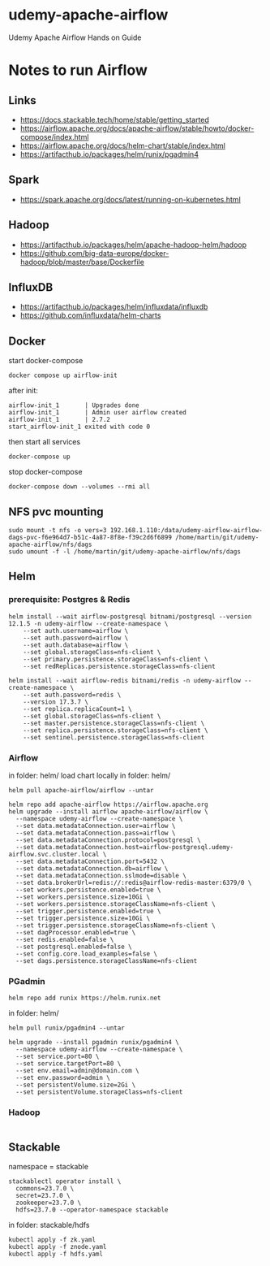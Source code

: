 # udemy-apache-airflow
Udemy Apache Airflow Hands on Guide

# Notes to run Airflow
## Links
- https://docs.stackable.tech/home/stable/getting_started
- https://airflow.apache.org/docs/apache-airflow/stable/howto/docker-compose/index.html
- https://airflow.apache.org/docs/helm-chart/stable/index.html
- https://artifacthub.io/packages/helm/runix/pgadmin4
## Spark
- https://spark.apache.org/docs/latest/running-on-kubernetes.html
## Hadoop
- https://artifacthub.io/packages/helm/apache-hadoop-helm/hadoop
- https://github.com/big-data-europe/docker-hadoop/blob/master/base/Dockerfile
## InfluxDB
- https://artifacthub.io/packages/helm/influxdata/influxdb
- https://github.com/influxdata/helm-charts

## Docker
start docker-compose
```shell
docker compose up airflow-init
```
after init:
```shell
airflow-init_1       | Upgrades done
airflow-init_1       | Admin user airflow created
airflow-init_1       | 2.7.2
start_airflow-init_1 exited with code 0
```
then start all services
```shell
docker-compose up
```
stop docker-compose
```shell
docker-compose down --volumes --rmi all
```

## NFS pvc mounting
```shell
sudo mount -t nfs -o vers=3 192.168.1.110:/data/udemy-airflow-airflow-dags-pvc-f6e964d7-b51c-4a87-8f8e-f39c2d6f6899 /home/martin/git/udemy-apache-airflow/nfs/dags
sudo umount -f -l /home/martin/git/udemy-apache-airflow/nfs/dags
```

## Helm
### prerequisite: Postgres & Redis
```shell
helm install --wait airflow-postgresql bitnami/postgresql --version 12.1.5 -n udemy-airflow --create-namespace \
    --set auth.username=airflow \
    --set auth.password=airflow \
    --set auth.database=airflow \
    --set global.storageClass=nfs-client \
    --set primary.persistence.storageClass=nfs-client \
    --set redReplicas.persistence.storageClass=nfs-client
```
```shell
helm install --wait airflow-redis bitnami/redis -n udemy-airflow --create-namespace \
    --set auth.password=redis \
    --version 17.3.7 \
    --set replica.replicaCount=1 \
    --set global.storageClass=nfs-client \
    --set master.persistence.storageClass=nfs-client \
    --set replica.persistence.storageClass=nfs-client \
    --set sentinel.persistence.storageClass=nfs-client
```
### Airflow
in folder: helm/
load chart locally in folder: helm/
```shell
helm pull apache-airflow/airflow --untar
```
```shell
helm repo add apache-airflow https://airflow.apache.org
helm upgrade --install airflow apache-airflow/airflow \
  --namespace udemy-airflow --create-namespace \
  --set data.metadataConnection.user=airflow \
  --set data.metadataConnection.pass=airflow \
  --set data.metadataConnection.protocol=postgresql \
  --set data.metadataConnection.host=airflow-postgresql.udemy-airflow.svc.cluster.local \
  --set data.metadataConnection.port=5432 \
  --set data.metadataConnection.db=airflow \
  --set data.metadataConnection.sslmode=disable \
  --set data.brokerUrl=redis://:redis@airflow-redis-master:6379/0 \
  --set workers.persistence.enabled=true \
  --set workers.persistence.size=10Gi \
  --set workers.persistence.storageClassName=nfs-client \
  --set trigger.persistence.enabled=true \
  --set trigger.persistence.size=10Gi \
  --set trigger.persistence.storageClassName=nfs-client \
  --set dagProcessor.enabled=true \
  --set redis.enabled=false \
  --set postgresql.enabled=false \
  --set config.core.load_examples=false \
  --set dags.persistence.storageClassName=nfs-client
```
### PGadmin
```shell
helm repo add runix https://helm.runix.net
```
in folder: helm/
```shell
helm pull runix/pgadmin4 --untar
```
```shell
helm upgrade --install pgadmin runix/pgadmin4 \
  --namespace udemy-airflow --create-namespace \
  --set service.port=80 \
  --set service.targetPort=80 \
  --set env.email=admin@domain.com \
  --set env.password=admin \
  --set persistentVolume.size=2Gi \
  --set persistentVolume.storageClass=nfs-client
```
### Hadoop
```shell

```

## Stackable
namespace = stackable
```shell
stackablectl operator install \
  commons=23.7.0 \
  secret=23.7.0 \
  zookeeper=23.7.0 \
  hdfs=23.7.0 --operator-namespace stackable
```
in folder: stackable/hdfs
```shell
kubectl apply -f zk.yaml
kubectl apply -f znode.yaml
kubectl apply -f hdfs.yaml
```